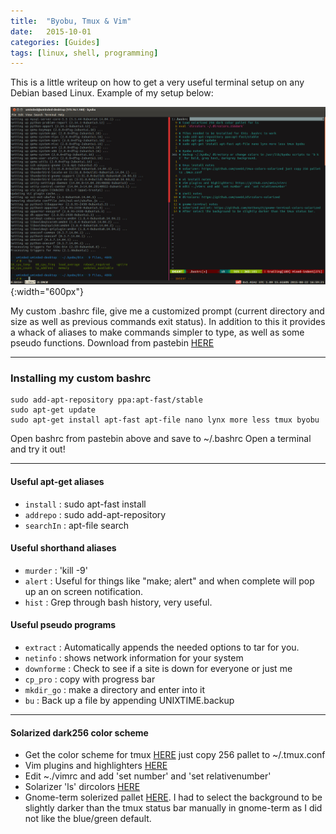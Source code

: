 ```yaml
---
title:  "Byobu, Tmux & Vim"
date:   2015-10-01
categories: [Guides]
tags: [linux, shell, programming]
---
```

This is a little writeup on how to get a very useful terminal setup on any Debian based Linux. Example of my setup below:

![Terminal Preview](/images/byobu.jpg){:width="600px"}


My custom .bashrc file, give me a customized prompt (current directory and size as well as previous commands exit status). In addition to this it provides a whack of aliases to make commands simpler to type, as well as some pseudo functions. Download from pastebin [HERE](http://pastebin.com/Jx8iVqE2)

---

### Installing my custom bashrc

````
sudo add-apt-repository ppa:apt-fast/stable
sudo apt-get update
sudo apt-get install apt-fast apt-file nano lynx more less tmux byobu
````

Open bashrc from pastebin above and save to ~/.bashrc
Open a terminal and try it out!

---

#### Useful apt-get aliases

* `install` : sudo apt-fast install
* `addrepo` : sudo add-apt-repository
* `searchIn` : apt-file search


#### Useful shorthand aliases

* `murder` : 'kill -9'  
* `alert` : Useful for things like "make; alert" and when complete will pop up an on screen notification.  
* `hist` : Grep through bash history, very useful.  

#### Useful pseudo programs

* `extract` : Automatically appends the needed options to tar for you.
* `netinfo` : shows network information for your system
* `downforme` : Check to see if a site is down for everyone or just me
* `cp_pro` : copy with progress bar
* `mkdir_go` : make a directory and enter into it
* `bu` : Back up a file by appending UNIXTIME.backup

---

#### Solarized dark256 color scheme

* Get the color scheme for tmux [HERE](https://github.com/seebi/tmux-colors-solarized) just copy 256 pallet to ~/.tmux.conf  
* Vim plugins and highlighters [HERE](https://github.com/amix/vimrc)  
* Edit ~./vimrc and add 'set number' and 'set relativenumber'  
* Solarizer 'ls' dircolors [HERE](https://github.com/seebi/dircolors-solarized)  
* Gnome-term solerized pallet [HERE](https://github.com/Anthony25/gnome-terminal-colors-solarized). I had to select the background to be slightly darker than the tmux status bar manually in gnome-term as I did not like the blue/green default.

